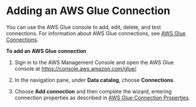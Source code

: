 # Adding an AWS Glue Connection<a name="console-connections"></a>

You can use the AWS Glue console to add, edit, delete, and test connections\. For information about AWS Glue connections, see [AWS Glue Connections](connection-using.md)\.

**To add an AWS Glue connection**

1. Sign in to the AWS Management Console and open the AWS Glue console at [https://console\.aws\.amazon\.com/glue/](https://console.aws.amazon.com/glue/)\.

1. In the navigation pane, under **Data catalog**, choose **Connections**\.

1. Choose **Add connection** and then complete the wizard, entering connection properties as described in [AWS Glue Connection Properties](connection-defining.md)\.